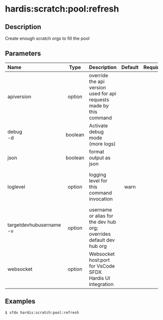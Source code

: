 <!-- This file has been generated with command 'sfdx hardis:doc:plugin:generate'. Please do not update it manually or it may be overwritten -->
# hardis:scratch:pool:refresh

## Description

Create enough scratch orgs to fill the pool

## Parameters

|Name|Type|Description|Default|Required|Options|
|:---|:--:|:----------|:-----:|:------:|:-----:|
|apiversion|option|override the api version used for api requests made by this command||||
|debug<br/>-d|boolean|Activate debug mode (more logs)||||
|json|boolean|format output as json||||
|loglevel|option|logging level for this command invocation|warn||trace<br/>debug<br/>info<br/>warn<br/>error<br/>fatal|
|targetdevhubusername<br/>-v|option|username or alias for the dev hub org; overrides default dev hub org||||
|websocket|option|Websocket host:port for VsCode SFDX Hardis UI integration||||

## Examples

```shell
$ sfdx hardis:scratch:pool:refresh
```


